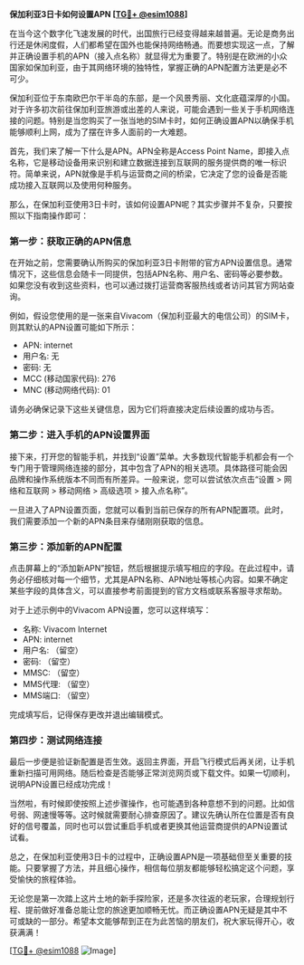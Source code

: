 **保加利亚3日卡如何设置APN [[TG💪+ @esim1088](https://t.me/s/esim1088)]**

在当今这个数字化飞速发展的时代，出国旅行已经变得越来越普遍。无论是商务出行还是休闲度假，人们都希望在国外也能保持网络畅通。而要想实现这一点，了解并正确设置手机的APN（接入点名称）就显得尤为重要了。特别是在欧洲的小众国家如保加利亚，由于其网络环境的独特性，掌握正确的APN配置方法更是必不可少。

保加利亚位于东南欧巴尔干半岛的东部，是一个风景秀丽、文化底蕴深厚的小国。对于许多初次前往保加利亚旅游或出差的人来说，可能会遇到一些关于手机网络连接的问题。特别是当您购买了一张当地的SIM卡时，如何正确设置APN以确保手机能够顺利上网，成为了摆在许多人面前的一大难题。

首先，我们来了解一下什么是APN。APN全称是Access Point Name，即接入点名称，它是移动设备用来识别和建立数据连接到互联网的服务提供商的唯一标识符。简单来说，APN就像是手机与运营商之间的桥梁，它决定了您的设备是否能成功接入互联网以及使用何种服务。

那么，在保加利亚使用3日卡时，该如何设置APN呢？其实步骤并不复杂，只要按照以下指南操作即可：

### 第一步：获取正确的APN信息

在开始之前，您需要确认所购买的保加利亚3日卡附带的官方APN设置信息。通常情况下，这些信息会随卡一同提供，包括APN名称、用户名、密码等必要参数。如果您没有收到这些资料，也可以通过拨打运营商客服热线或者访问其官方网站查询。

例如，假设您使用的是一张来自Vivacom（保加利亚最大的电信公司）的SIM卡，则其默认的APN设置可能如下所示：
- APN: internet
- 用户名: 无
- 密码: 无
- MCC (移动国家代码): 276
- MNC (移动网络代码): 01

请务必确保记录下这些关键信息，因为它们将直接决定后续设置的成功与否。

### 第二步：进入手机的APN设置界面

接下来，打开您的智能手机，并找到“设置”菜单。大多数现代智能手机都会有一个专门用于管理网络连接的部分，其中包含了APN的相关选项。具体路径可能会因品牌和操作系统版本不同而有所差异。一般来说，您可以尝试依次点击“设置 > 网络和互联网 > 移动网络 > 高级选项 > 接入点名称”。

一旦进入了APN设置页面，您就可以看到当前已保存的所有APN配置项。此时，我们需要添加一个新的APN条目来存储刚刚获取的信息。

### 第三步：添加新的APN配置

点击屏幕上的“添加新APN”按钮，然后根据提示填写相应的字段。在此过程中，请务必仔细核对每一个细节，尤其是APN名称、APN地址等核心内容。如果不确定某些字段的具体含义，可以直接参考前面提到的官方文档或联系客服寻求帮助。

对于上述示例中的Vivacom APN设置，您可以这样填写：
- 名称: Vivacom Internet
- APN: internet
- 用户名: （留空）
- 密码: （留空）
- MMSC: （留空）
- MMS代理: （留空）
- MMS端口: （留空）

完成填写后，记得保存更改并退出编辑模式。

### 第四步：测试网络连接

最后一步便是验证新配置是否生效。返回主界面，开启飞行模式后再关闭，让手机重新扫描可用网络。随后检查是否能够正常浏览网页或下载文件。如果一切顺利，说明APN设置已经成功完成！

当然啦，有时候即使按照上述步骤操作，也可能遇到各种意想不到的问题。比如信号弱、网速慢等等。这时候就需要耐心排查原因了。建议先确认所在位置是否有良好的信号覆盖，同时也可以尝试重启手机或者更换其他运营商提供的APN设置试试看。

总之，在保加利亚使用3日卡的过程中，正确设置APN是一项基础但至关重要的技能。只要掌握了方法，并且细心操作，相信每位朋友都能够轻松搞定这个问题，享受愉快的旅程体验。

无论您是第一次踏上这片土地的新手探险家，还是多次往返的老玩家，合理规划行程、提前做好准备总能让您的旅途更加顺畅无忧。而正确设置APN无疑是其中不可或缺的一部分。希望本文能够帮到正在为此苦恼的朋友们，祝大家玩得开心，收获满满！

[[TG💪+ @esim1088](https://t.me/s/esim1088) ![Image](https://i.postimg.cc/4NQfJmqS/Snipaste-2025-05-13-00-14-12.png)]